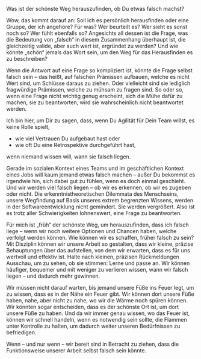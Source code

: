 Was ist der schönste Weg herauszufinden, ob Du etwas falsch machst?

Wow, das kommt darauf an: Soll ich es persönlich herausfinden oder eine Gruppe, der ich angehöre? Für was? Wer beurteilt es? Wer sieht es sonst noch so? Wer fühlt ebenfalls so? Angesichts all dessen ist die Frage, was die Bedeutung von „falsch“ in diesem Zusammenhang überhaupt ist, die gleichzeitig valide, aber auch wert ist, ergründet zu werden? Und wie könnte „schön“ jemals das Wort sein, um den Weg für das Herausfinden es zu beschreiben?

Wenn die Antwort auf eine Frage so kompliziert ist, könnte die Frage selbst falsch sein &ndash; das heißt, auf falschen Prämissen aufbauen, welche es nicht Wert sind, um Schlüsse daraus zu ziehen. Oder vielleicht sind sie lediglich fragwürdige Prämissen, welche zu mühsam zu fragen sind. So oder so, wenn eine Frage nicht wichtig genug erscheint, sich die Mühe dafür zu machen, sie zu beantworten, wird sie wahrscheinlich nicht beantwortet werden.

Ich bin hier, um Dir zu sagen, dass, wenn Du Agilität für Dein Team willst, es keine Rolle spielt, 

- wie viel Vertrauen Du aufgebaut hast oder 
- wie oft Du eine Retrospektive durchgeführt hast, 

wenn niemand wissen will, wann sie falsch liegen. 

Gerade im sozialen Kontext eines Teams und im geschäftlichen Kontext eines Jobs will kaum jemand etwas falsch machen &ndash; außer Du bekommst es irgendwie hin, sich dabei gut zu fühlen, wenn es doch einmal geschieht. Und wir werden viel falsch liegen &ndash; ob wir es erkennen, ob wir es zugeben oder nicht. Die erkenntnistheoretischen Dilemmata des Menschseins, unsere Wegfindung auf Basis unseres extrem begrenzten Wissens, werden in der Softwareentwicklung nicht gemindert. Sie werden vergrößert. Also ist es trotz aller Schwierigkeiten lohnenswert, eine Frage zu beantworten.

Für mich ist „früh“ der schönste Weg, um herauszufinden, dass ich falsch liege &ndash; wenn wir noch weitere Optionen und Chancen haben, welche verfolgt werden können. Wie können wir es schaffen, früher falsch zu sein? Mit Disziplin können wir unsere Arbeit so gestalten, dass wir kleine, präzise Behauptungen über das aufstellen, von dem wir erwarten, dass es für uns wertvoll und effektiv ist. Halte nach kleinen, präzisen Rückmeldungen Ausschau, um zu sehen, ob sie stimmen: Lerne und passe an. Wir können häufiger, bequemer und mit weniger zu verlieren wissen, wann wir falsch liegen &ndash; und dadurch mehr gewinnen.
 
Wir müssen nicht darauf warten, bis jemand unsere Füße ins Feuer legt, um zu wissen, dass es in der Nähe ein Feuer gibt. Wir können dort unsere Füße haben, nahe, aber nicht zu nahe, wo wir die Wärme noch spüren können. Wir könnten sogar entscheiden, dass es der schönste Ort ist, um dort unsere Füße zu haben. Und da wir immer genau wissen, wo das Feuer ist, können wir schnell handeln, wenn es notwendig sein sollte, die Flammen unter Kontrolle zu halten, um dadurch weiter unseren Bedürfnissen zu befriedigen.

Wenn &ndash; und nur wenn &ndash; wir bereit sind in Betracht zu ziehen, dass die Funktionsweise unserer Arbeit selbst falsch sein könnte.